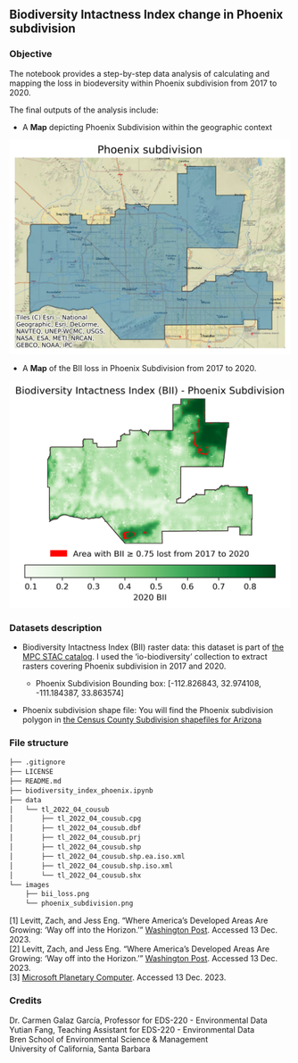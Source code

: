 ## Biodiversity Intactness Index change in Phoenix subdivision

### Objective
The notebook provides a step-by-step data analysis of calculating and mapping the loss in biodeversity within Phoenix subdivision from 2017 to 2020.

The final outputs of the analysis include:

- A **Map** depicting Phoenix Subdivision within the geographic context</br>
<img src="images/phoenix_subdivision.png" width="600" />

- A **Map** of the BII loss in Phoenix Subdivision from 2017 to 2020.</br>
<img src="images/bii_loss.png" width="600" />

### Datasets description

- Biodiversity Intactness Index (BII) raster data: this dataset is part of [the MPC STAC catalog](https://planetarycomputer.microsoft.com). I used the ‘io-biodiversity’ collection to extract rasters covering Phoenix subdivision in 2017 and 2020. 
    - Phoenix Subdivision Bounding box: [-112.826843, 32.974108, -111.184387, 33.863574]


- Phoenix subdivision shape file: You will find the Phoenix subdivision polygon in [the Census County Subdivision shapefiles for Arizona](https://www.census.gov/cgi-bin/geo/shapefiles/index.php?year=2022&layergroup=County+Subdivisions)

### File structure

```html
├── .gitignore
├── LICENSE
├── README.md
├── biodiversity_index_phoenix.ipynb
├── data
│   └── tl_2022_04_cousub
│       ├── tl_2022_04_cousub.cpg
│       ├── tl_2022_04_cousub.dbf
│       ├── tl_2022_04_cousub.prj
│       ├── tl_2022_04_cousub.shp
│       ├── tl_2022_04_cousub.shp.ea.iso.xml
│       ├── tl_2022_04_cousub.shp.iso.xml
│       └── tl_2022_04_cousub.shx
└── images
    ├── bii_loss.png
    └── phoenix_subdivision.png
```

[1] Levitt, Zach, and Jess Eng. “Where America’s Developed Areas Are Growing: ‘Way off into the Horizon.’” [Washington Post](https://www.washingtonpost.com/nation/interactive/2021/land-development-urban-growth-maps/). Accessed 13 Dec. 2023.
<br>
[2] Levitt, Zach, and Jess Eng. “Where America’s Developed Areas Are Growing: ‘Way off into the Horizon.’” [Washington Post](https://www.washingtonpost.com/nation/interactive/2021/land-development-urban-growth-maps/). Accessed 13 Dec. 2023.
<br>
[3] [Microsoft Planetary Computer](https://planetarycomputer.microsoft.com/dataset/io-biodiversity). Accessed 13 Dec. 2023.


### Credits
Dr. Carmen Galaz García, Professor for EDS-220 - Environmental Data</br>
Yutian Fang, Teaching Assistant for EDS-220 - Environmental Data</br>
Bren School of Environmental Science & Management</br>
University of California, Santa Barbara
